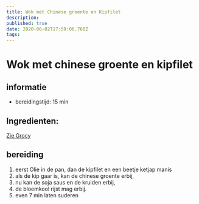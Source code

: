 ```yaml
---
title: Wok met Chinese groente en Kipfilet
description: 
published: true
date: 2020-06-02T17:59:06.760Z
tags: 
---
```


# Wok met chinese groente en kipfilet
## informatie
* bereidingstijd: 15 min

## Ingredienten:
[Zie Grocy](https://192.168.2.209:9284/recipes?recipe=4)

## bereiding
1. eerst Olie in de pan, dan de kipfilet en een beetje ketjap manis
2. als de kip gaar is, kan de chinese groente erbij,
3. nu kan de soja saus en de kruiden erbij,
4. de bloemkool rijst mag erbij.
5. even 7 min laten suderen 